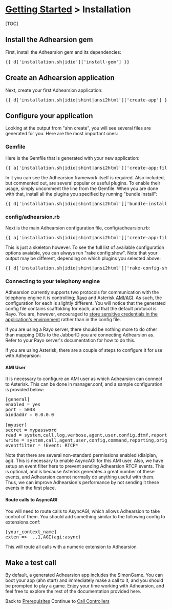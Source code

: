 # [Getting Started](/docs) > Installation

[TOC]

## Install the Adhearsion gem

First, install the Adhearsion gem and its dependencies:

<pre class="terminal">
{{ d['installation.sh|idio']['install-gem'] }}
</pre>

## Create an Adhearsion application

Next, create your first Adhearsion application:

<pre class="terminal">
{{ d['installation.sh|idio|shint|ansi2html']['create-app'] }}
</pre>

## Configure your application

Looking at the output from "ahn create", you will see several files are generated for you.  Here are the most important ones:

### Gemfile

Here is the Gemfile that is generated with your new application:

<pre class="brush: ruby;">
{{ a['installation.sh|idio|shint|ansi2html']['create-app:files:source/getting-started/myapp/Gemfile'] }}
</pre>

In it you can see the Adhearsion framework itself is required.  Also included, but commented out, are several popular or useful plugins.  To enable their usage, simply uncomment the line from the Gemfile.  When you are done with that, install all the plugins you specified by running "bundle install":

<pre class="terminal">
{{ d['installation.sh|idio|shint|ansi2html']['bundle-install'] }}
</pre>

### config/adhearsion.rb

Next is the main Adhearsion configuration file, config/adhearsion.rb:

<pre class="brush: ruby;">
{{ a['installation.sh|idio|shint|ansi2html']['create-app:files:source/getting-started/myapp/config/adhearsion.rb'] }}
</pre>

This is just a skeleton however.  To see the full list of available configuration options avaiable, you can always run "rake config:show".  Note that your output may be different, depending on which plugins you selected above:

<pre class="terminal">
{{ d['installation.sh|idio|shint|ansi2html']['rake-config-show'] }}
</pre>

### Connecting to your telephony engine

Adhearsion currently supports two protocols for communication with the telephony engine it is controlling; [Rayo](http://rayo.io) and Asterisk [AMI](http://www.voip-info.org/wiki/view/Asterisk+manager+API)/[AGI](http://www.voip-info.org/wiki/view/Asterisk+AGI). As such, the configuration for each is slightly different. You will notice that the generated config file contains scaffolding for each, and that the default protocol is Rayo. You are, however, encouraged to [store sensitive credentials in the application's environment](/docs/config#storing-configuration-in-the-environment) rather than in the config file.

If you are using a Rayo server, there should be nothing more to do other than mapping DIDs to the JabberID you are connecting Adhearsion as. Refer to your Rayo server's documentation for how to do this.

If you are using Asterisk, there are a couple of steps to configure it for use with Adhearsion:

#### AMI User

It is necessary to configure an AMI user as which Adhearsion can connect to Asterisk. This can be done in manager.conf, and a sample configuration is provided below:

<pre class="brush: ruby;">
[general]
enabled = yes
port = 5038
bindaddr = 0.0.0.0

[myuser]
secret = mypassword
read = system,call,log,verbose,agent,user,config,dtmf,reporting,cdr,dialplan,agi
write = system,call,agent,user,config,command,reporting,originate,agi
eventfilter = !Event: RTCP*
</pre>

Note that there are several non-standard permissions enabled (dialplan, agi). This is necessary to enable AsyncAGI for this AMI user. Also, we have setup an event filter here to prevent sending Adhearsion RTCP events. This is optional, and is because Asterisk generates a great number of these events, and Adhearsion cannot normally do anything useful with them. Thus, we can improve Adhearsion's performance by not sending it these events in the first place.

#### Route calls to AsyncAGI

You will need to route calls to AsyncAGI, which allows Adhearsion to take control of them. You should add something similar to the following config to extensions.conf:

<pre class="brush: ruby;">
[your_context_name]
exten => _.,1,AGI(agi:async)
</pre>

This will route all calls with a numeric extension to Adhearsion

## Make a test call

By default, a generated Adhearsion app includes the SimonGame. You can boot your app (ahn start) and immediately make a call to it, and you should be prompted to play a game. Enjoy your time working with Adhearsion, and feel free to explore the rest of the documentation provided here.

<a href="#" rel="docs-nav-active" style="display:none;">docs-nav-getting-started</a>

<div class='docs-progress-nav'>
  <span class='back'>
    Back to <a href="/docs/getting-started/prerequisites">Prerequisites</a>
  </span>
  <span class='forward'>
    Continue to <a href="/docs/call-controllers">Call Controllers</a>
  </span>
</div>
